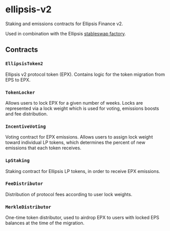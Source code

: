 # ellipsis-v2

Staking and emissions contracts for Ellipsis Finance v2.

Used in combination with the Ellipsis [stableswap factory](https://github.com/ellipsis-finance/factory).

##  Contracts

### `EllipsisToken2`

Ellipsis v2 protocol token (EPX). Contains logic for the token migration from EPS to EPX.

### `TokenLocker`

Allows users to lock EPX for a given number of weeks. Locks are represented via a lock weight which is used for voting, emissions boosts and fee distribution.

### `IncentiveVoting`

Voting contract for EPX emissions. Allows users to assign lock weight toward individual LP tokens, which determines the percent of new emissions that each token receives.

### `LpStaking`

Staking contract for Ellipsis LP tokens, in order to receive EPX emissions.

### `FeeDistributor`

Distribution of protocol fees according to user lock weights.

### `MerkleDistributor`

One-time token distributor, used to airdrop EPX to users with locked EPS balances at the time of the migration.